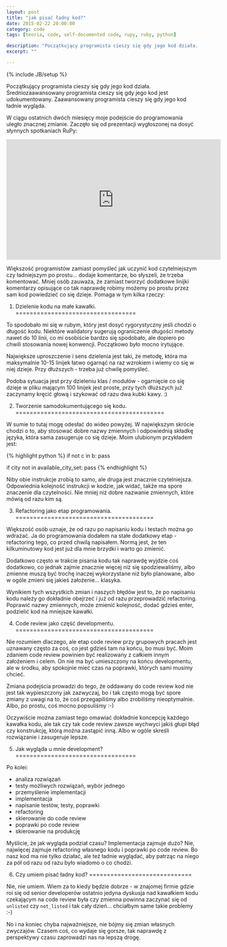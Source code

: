 ```yaml
---
layout: post
title: "jak pisać ładny kod?"
date: 2015-02-22 20:00:00
category: code
tags: [teoria, code, self-documented code, rupy, ruby, python]

description: "Początkujący programista cieszy się gdy jego kod działa. Średniozaawansowany programista cieszy się gdy jego kod jest udokumentowany. Zaawansowany programista cieszy się gdy jego kod ładnie wygląda. Jak pisać ładny kod?"
excerpt: ""

---
```


{% include JB/setup %}

Początkujący programista cieszy się gdy jego kod działa. Średniozaawansowany programista cieszy się gdy jego kod jest udokumentowany. Zaawansowany programista cieszy się gdy jego kod ładnie wygląda.

W ciągu ostatnich dwóch miesięcy moje podejście do programowania uległo znacznej zmianie. Zaczęło się od prezentacji wygłoszonej na dosyć słynnych spotkaniach RuPy:

<iframe width="560" height="315" src="https://www.youtube.com/embed/h2g8BhQhuTM" frameborder="0" allowfullscreen="allowfullscreen"> </iframe>

Większość programistów zamiast pomyśleć jak uczynić kod czytelniejszym czy ładniejszym po prostu… dodaje komentarze, bo słyszeli, że trzeba komentować. Mniej osób zauważa, że zamiast tworzyć dodatkowe linijki komentarzy opisujące co tak naprawdę robimy możemy po prostu przez sam kod powiedzieć co się dzieje. Pomaga w tym kilka rzeczy:

1) Dzielenie kodu na małe kawałki.
==================================

To spodobało mi się w rubym, który jest dosyć rygorystyczny jeśli chodzi o długość kodu. Niektóre walidatory sugerują ograniczenie długości metody nawet do 10 linii, co mi osobiście bardzo się spodobało, ale dopiero po chwili stosowania nowej konwencji. Początkowo było mocno irytujące.

Największe uproszczenie i sens dzielenia jest taki, że metodę, która ma maksymalnie 10-15 linijek łatwo ogarnąć na raz wzrokiem i wiemy co się w niej dzieje. Przy dłuższych - trzeba już chwilę pomyśleć.

Podoba sytuacja jest przy dzieleniu klas / modułów - ogarnięcie co się dzieje w pliku mającym 100 linijek jest proste, przy tych dłuższych już zaczynamy kręcić głową i szykować od razu dwa kubki kawy. :)

2) Tworzenie samodokumentującego się kodu.
==========================================

W sumie to tutaj mogę odesłać do wideo powyżej. W największym skrócie chodzi o to, aby stosować dobre nazwy zmiennych i odpowiednią składkę języka, która sama zasugeruje co się dzieje. Moim ulubionym przykładem jest:

{% highlight python %}
if not c in b:
	pass

if city not in available_city_set:
	pass
{% endhighlight %}

Niby obie instrukcje zrobią to samo, ale druga jest znacznie czytelniejsza. Odpowiednia kolejność instrukcji w kodzie, jak widać, także ma spore znaczenie dla czytelności. Nie mniej niż dobre nazwanie zmiennych, które mówią od razu kim są.

3) Refactoring jako etap programowania.
=======================================

Większość osób uznaje, że od razu po napisaniu kodu i testach można go wdrażać. Ja do programowania dodałem na stałe dodatkowy etap - refactoring tego, co przed chwilą napisałem. Normą jest, że ten kilkuminutowy kod jest już dla mnie brzydki i warto go zmienić.

Dodatkowo często w trakcie pisania kodu tak naprawdę wyjdzie coś dodatkowo, co jednak zajmie znacznie więcej niż się spodziewaliśmy, albo zmienne muszą być trochę inaczej wykorzystane niż było planowane, albo w ogóle zmieni się jakieś założenie… klasyka.

Wynikiem tych wszystkich zmian i naszych błędów jest to, że po napisaniu kodu należy go dokładnie obejrzeć i już od razu przeprowadzić refactoring. Poprawić nazwy zmiennych, może zmienić kolejność, dodać gdzieś enter, podzielić kod na mniejsze kawałki.

4) Code review jako część developmentu.
=======================================

Nie rozumiem dlaczego, ale etap code review przy grupowych pracach jest uznawany często za coś, co jest gdzieś tam na końcu, bo musi być. Moim zdaniem code review powinien być realizowany z całkiem innym założeniem i celem. On nie ma być umieszczony na końcu developmentu, ale w środku, aby spokojnie mieć czas na poprawki, których sami musimy chcieć.

Zmiana podejścia prowadzi do tego, że oddawany do code review kod nie jest tak wypieszczony jak zazwyczaj, bo i tak często mogą być spore zmiany z uwagi na to, że coś przegapiliśmy albo zrobiliśmy nieoptymalnie. Albo, po prostu, coś mocno popsuliśmy :-)

Oczywiście można zamiast tego omawiać dokładnie koncepcję każdego kawałka kodu, ale tak czy tak code review zawsze wychwyci jakiś głupi błąd czy konstrukcję, którą można zastąpić inną. Albo w ogóle skreśli rozwiązanie i zasugeruje lepsze.

5) Jak wygląda u mnie development?
==================================

Po kolei:
* analiza rozwiązań
* testy możliwych rozwiązań, wybór jednego
* przemyślenie implementacji
* implementacja
* napisanie testów, testy, poprawki
* refactoring
* skierowanie do code review
* poprawki po code review
* skierowanie na produkcję

Myślicie, że jak wygląda podział czasu? Implementacja zajmuje dużo? Nie, najwięcej zajmuje refactoring własnego kodu i poprawki po code review. Bo nasz kod ma nie tylko działać, ale też ładnie wyglądać, aby patrząc na niego za pół od razu od razu było wiadomo o co chodzi.

6) Czy umiem pisać ładny kod?
=============================

Nie, nie umiem. Wiem za to kiedy będzie dobrze - w znajomej firmie gdzie roi się od senior developerów ostatnio jedyna dyskusja nad kawałkiem kodu czekającym na code review była czy zmienna powinna zaczynać się od `unlisted` czy `not_listed` i tak cały dzień… chciałbym same takie problemy :-)

No i na koniec chyba najważniejsze, nie bójmy się zmian własnych zwyczajów. Czasem coś, co wydaje się gorsze, tak naprawdę z perspektywy czasu zaprowadzi nas na lepszą drogę.
